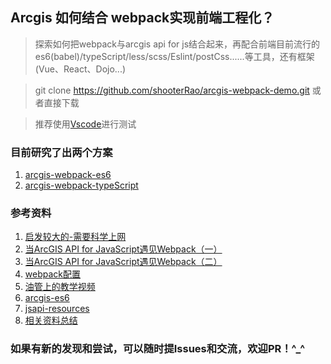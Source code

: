 ## Arcgis 如何结合 webpack实现前端工程化？

> 探索如何把webpack与arcgis api for js结合起来，再配合前端目前流行的es6(babel)/typeScript/less/scss/Eslint/postCss......等工具，还有框架(Vue、React、Dojo...)

> git clone https://github.com/shooterRao/arcgis-webpack-demo.git 或者直接下载

> 推荐使用[Vscode](https://github.com/Microsoft/vscode)进行测试

### 目前研究了出两个方案

1.  [arcgis-webpack-es6](https://github.com/shooterRao/arcgis-webpack-demo/tree/master/arcgis-webpack-es6)
2.  [arcgis-webpack-typeScript](https://github.com/shooterRao/arcgis-webpack-demo/tree/master/arcgis-webpack-typeScript)


### 参考资料

1. [启发较大的-需要科学上网](http://tomwayson.com/2016/11/27/using-the-arcgis-api-for-javascript-in-applications-built-with-webpack/)
2. [当ArcGIS API for JavaScript遇见Webpack（一）](https://www.jianshu.com/p/ee01b486d51a)
3. [当ArcGIS API for JavaScript遇见Webpack（二）](https://www.jianshu.com/p/c00398564fa2)
4. [webpack配置](https://gist.github.com/gund/6b22d5ffae42849252abc9a689eb656d)
5. [油管上的教学视频](https://www.youtube.com/watch?v=oCgmLaXKSdc)
6. [arcgis-es6](https://github.com/tomwayson/esri-webpack-babel)
7. [jsapi-resources](https://github.com/Esri/jsapi-resources)
8. [相关资料总结](https://esri-es.github.io/awesome-arcgis/front-end/best-practices/)

### 如果有新的发现和尝试，可以随时提Issues和交流，欢迎PR！^_^
